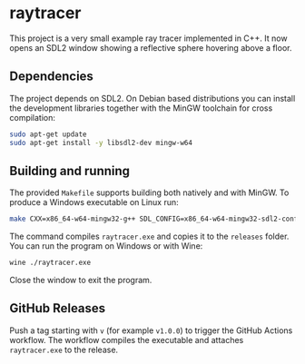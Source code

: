 # raytracer

This project is a very small example ray tracer implemented in C++. It now opens an SDL2 window showing a reflective sphere hovering above a floor.

## Dependencies

The project depends on SDL2. On Debian based distributions you can install the
development libraries together with the MinGW toolchain for cross compilation:

```bash
sudo apt-get update
sudo apt-get install -y libsdl2-dev mingw-w64
```

## Building and running

The provided `Makefile` supports building both natively and with MinGW. To
produce a Windows executable on Linux run:

```bash
make CXX=x86_64-w64-mingw32-g++ SDL_CONFIG=x86_64-w64-mingw32-sdl2-config
```

The command compiles `raytracer.exe` and copies it to the `releases` folder.
You can run the program on Windows or with Wine:

```bash
wine ./raytracer.exe
```

Close the window to exit the program.

## GitHub Releases

Push a tag starting with `v` (for example `v1.0.0`) to trigger the GitHub Actions workflow. The workflow compiles the executable and attaches `raytracer.exe` to the release.
